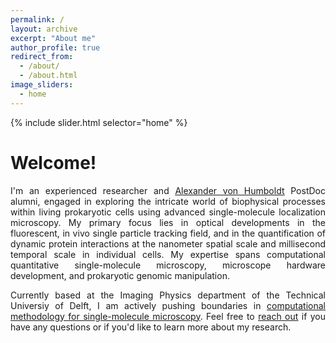 ```yaml
---
permalink: /
layout: archive
excerpt: "About me"
author_profile: true
redirect_from:
  - /about/
  - /about.html
image_sliders:
  - home
---
```

<body align="left">
<!--<img src='/images/mainHeader.png' style='width: 40%'>-->

{% include slider.html selector="home" %}
<br>
<h1>Welcome!</h1>

<p align= "justify">
I'm an experienced researcher and <u><a href="https://www.humboldt-foundation.de/en/">Alexander von Humboldt</a></u> PostDoc alumni, engaged in exploring the intricate world of biophysical processes within living prokaryotic cells using advanced single-molecule localization microscopy. My primary focus lies in optical developments in the fluorescent, in vivo single particle tracking field, and in the quantification of dynamic protein interactions at the nanometer spatial scale and millisecond temporal scale in individual cells.  My expertise spans computational quantitative single-molecule microscopy, microscope hardware development, and prokaryotic genomic manipulation.
</p>
<p align= "justify">
Currently based at the Imaging Physics department of the Technical Universiy of Delft, I am actively pushing boundaries in <u><a href="https://kjamartens.github.io//software/">computational methodology for single-molecule microscopy</a></u>. Feel free to <u><a href="https://kjamartens.github.io//contact/">reach out</a></u> if you have any questions or if you'd like to learn more about my research.
</p>
